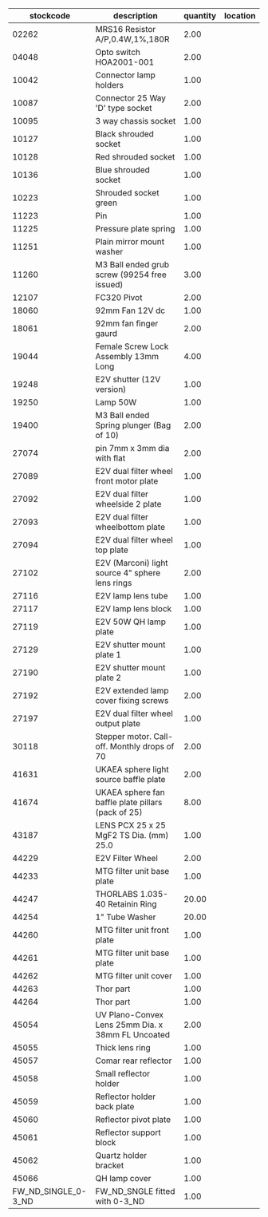 |stockcode|description|quantity|location|
|---------|-----------|--------|--------|
|02262|MRS16 Resistor A/P,0.4W,1%,180R|2.00||
|04048|Opto switch  HOA2001-001|2.00||
|10042|Connector lamp holders|1.00||
|10087|Connector 25 Way 'D' type socket|2.00||
|10095|3 way chassis socket|1.00||
|10127|Black shrouded socket|1.00||
|10128|Red shrouded socket|1.00||
|10136|Blue shrouded socket|1.00||
|10223|Shrouded socket green|1.00||
|11223|Pin|1.00||
|11225|Pressure plate spring|1.00||
|11251|Plain mirror mount washer|1.00||
|11260|M3 Ball ended grub screw (99254 free issued)|3.00||
|12107|FC320 Pivot|2.00||
|18060|92mm Fan 12V dc|1.00||
|18061|92mm fan finger gaurd|2.00||
|19044|Female Screw Lock Assembly 13mm Long|4.00||
|19248|E2V shutter (12V version)|1.00||
|19250|Lamp 50W|1.00||
|19400|M3 Ball ended Spring plunger (Bag of 10)|2.00||
|27074|pin 7mm x 3mm dia with flat|2.00||
|27089|E2V dual filter wheel front motor plate|1.00||
|27092|E2V dual filter wheelside 2 plate|1.00||
|27093|E2V dual filter wheelbottom plate|1.00||
|27094|E2V dual filter wheel top plate|1.00||
|27102|E2V (Marconi) light source 4" sphere lens rings|2.00||
|27116|E2V lamp lens tube|1.00||
|27117|E2V lamp lens block|1.00||
|27119|E2V 50W QH lamp plate|1.00||
|27129|E2V shutter mount plate 1|1.00||
|27190|E2V shutter mount plate 2|1.00||
|27192|E2V extended lamp cover fixing screws|2.00||
|27197|E2V dual filter wheel output plate|1.00||
|30118|Stepper motor.  Call-off.  Monthly drops of 70|2.00||
|41631|UKAEA sphere light source baffle plate|2.00||
|41674|UKAEA sphere fan baffle plate pillars (pack of 25)|8.00||
|43187|LENS PCX 25 x 25 MgF2 TS Dia. (mm) 25.0|1.00||
|44229|E2V Filter Wheel|2.00||
|44233|MTG filter unit base plate|1.00||
|44247|THORLABS 1.035-40 Retainin Ring|20.00||
|44254|1" Tube Washer|20.00||
|44260|MTG filter unit front plate|1.00||
|44261|MTG filter unit base plate|1.00||
|44262|MTG filter unit cover|1.00||
|44263|Thor part|1.00||
|44264|Thor part|1.00||
|45054|UV Plano-Convex Lens 25mm Dia. x 38mm FL Uncoated|2.00||
|45055|Thick lens ring|1.00||
|45057|Comar rear reflector|1.00||
|45058|Small reflector holder|1.00||
|45059|Reflector holder back plate|1.00||
|45060|Reflector pivot plate|1.00||
|45061|Reflector support block|1.00||
|45062|Quartz holder bracket|1.00||
|45066|QH lamp cover|1.00||
|FW_ND_SINGLE_0-3_ND|FW_ND_SNGLE fitted with 0-3_ND|1.00||
